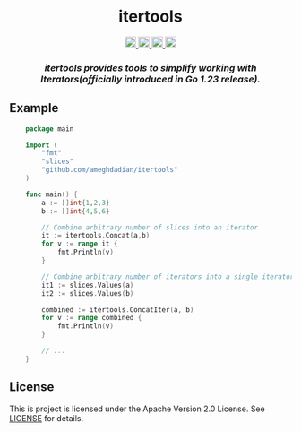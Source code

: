 <div align="center">
    <h1>itertools</h1>
    <a href="https://goreportcard.com/report/github.com/ameghdadian/itertools">
     <img src="https://goreportcard.com/badge/github.com/ameghdadian/itertools" height="20" alt="Go Report Card">
    </a>
    <a href="https://pkg.go.dev/github.com/ameghdadian/itertools">
        <img src="https://pkg.go.dev/badge/github.com/ameghdadian/itertools.svg" height="20" alt="Go Reference">
    </a>
    <a href="https://github.com/ameghdadian/itertools/actions/workflows/github-actions.yaml/badge.svg">
        <img src="https://github.com/ameghdadian/itertools/actions/workflows/github-actions.yaml/badge.svg" height="20" alt="CI">
    </a>
    <a href="#">
     <img src="https://img.shields.io/coverallsCoverage/github/ameghdadian/itertools" height="20" alt="Code Test Coverage">
    </a>

  <h3><em>itertools provides tools to simplify working with Iterators(officially introduced in Go 1.23 release).</em></h3>
</div>


## Example

```go
    package main

    import (
        "fmt"
        "slices"
        "github.com/ameghdadian/itertools"
    )

    func main() {
        a := []int{1,2,3}
        b := []int{4,5,6}

        // Combine arbitrary number of slices into an iterator
        it := itertools.Concat(a,b)
        for v := range it {
            fmt.Println(v)
        }

        // Combine arbitrary number of iterators into a single iterator
        it1 := slices.Values(a)
        it2 := slices.Values(b)

        combined := itertools.ConcatIter(a, b)
        for v := range combined {
            fmt.Println(v)
        }

        // ...
    }
```

## License
This is project is licensed under the Apache Version 2.0 License. See [LICENSE](LICENSE) for details.
